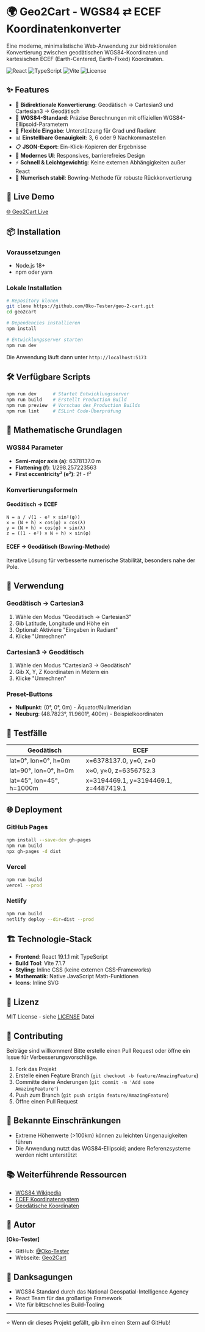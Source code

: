 # 🌍 Geo2Cart - WGS84 ⇄ ECEF Koordinatenkonverter

Eine moderne, minimalistische Web-Anwendung zur bidirektionalen Konvertierung zwischen geodätischen WGS84-Koordinaten und kartesischen ECEF (Earth-Centered, Earth-Fixed) Koordinaten.

![React](https://img.shields.io/badge/React-19.1.1-61DAFB?logo=react)
![TypeScript](https://img.shields.io/badge/TypeScript-5.8.3-3178C6?logo=typescript)
![Vite](https://img.shields.io/badge/Vite-7.1.7-646CFF?logo=vite)
![License](https://img.shields.io/badge/License-MIT-green)

## ✨ Features

- 🔄 **Bidirektionale Konvertierung**: Geodätisch → Cartesian3 und Cartesian3 → Geodätisch
- 🎯 **WGS84-Standard**: Präzise Berechnungen mit offiziellen WGS84-Ellipsoid-Parametern
- 📐 **Flexible Eingabe**: Unterstützung für Grad und Radiant
- 📊 **Einstellbare Genauigkeit**: 3, 6 oder 9 Nachkommastellen
- 📋 **JSON-Export**: Ein-Klick-Kopieren der Ergebnisse
- 🎨 **Modernes UI**: Responsives, barrierefreies Design
- ⚡ **Schnell & Leichtgewichtig**: Keine externen Abhängigkeiten außer React
- 🧮 **Numerisch stabil**: Bowring-Methode für robuste Rückkonvertierung

## 🚀 Live Demo

[🌐 Geo2Cart Live](https://geo2cart.okotester.de/)

## 📦 Installation

### Voraussetzungen

- Node.js 18+
- npm oder yarn

### Lokale Installation

```bash
# Repository klonen
git clone https://github.com/Oko-Tester/geo-2-cart.git
cd geo2cart

# Dependencies installieren
npm install

# Entwicklungsserver starten
npm run dev
```

Die Anwendung läuft dann unter `http://localhost:5173`

## 🛠️ Verfügbare Scripts

```bash
npm run dev      # Startet Entwicklungsserver
npm run build    # Erstellt Production Build
npm run preview  # Vorschau des Production Builds
npm run lint     # ESLint Code-Überprüfung
```

## 📐 Mathematische Grundlagen

### WGS84 Parameter

- **Semi-major axis (a)**: 6378137.0 m
- **Flattening (f)**: 1/298.257223563
- **First eccentricity² (e²)**: 2f - f²

### Konvertierungsformeln

#### Geodätisch → ECEF

```
N = a / √(1 - e² × sin²(φ))
x = (N + h) × cos(φ) × cos(λ)
y = (N + h) × cos(φ) × sin(λ)
z = ((1 - e²) × N + h) × sin(φ)
```

#### ECEF → Geodätisch (Bowring-Methode)

Iterative Lösung für verbesserte numerische Stabilität, besonders nahe der Pole.

## 🎯 Verwendung

### Geodätisch → Cartesian3

1. Wähle den Modus "Geodätisch → Cartesian3"
2. Gib Latitude, Longitude und Höhe ein
3. Optional: Aktiviere "Eingaben in Radiant"
4. Klicke "Umrechnen"

### Cartesian3 → Geodätisch

1. Wähle den Modus "Cartesian3 → Geodätisch"
2. Gib X, Y, Z Koordinaten in Metern ein
3. Klicke "Umrechnen"

### Preset-Buttons

- **Nullpunkt**: (0°, 0°, 0m) - Äquator/Nullmeridian
- **Neuburg**: (48.7823°, 11.9601°, 400m) - Beispielkoordinaten

## 🧪 Testfälle

| Geodätisch                | ECEF                                  |
| ------------------------- | ------------------------------------- |
| lat=0°, lon=0°, h=0m      | x=6378137.0, y=0, z=0                 |
| lat=90°, lon=0°, h=0m     | x≈0, y≈0, z=6356752.3                 |
| lat=45°, lon=45°, h=1000m | x=3194469.1, y=3194469.1, z=4487419.1 |

## 🌐 Deployment

### GitHub Pages

```bash
npm install --save-dev gh-pages
npm run build
npx gh-pages -d dist
```

### Vercel

```bash
npm run build
vercel --prod
```

### Netlify

```bash
npm run build
netlify deploy --dir=dist --prod
```

## 🏗️ Technologie-Stack

- **Frontend**: React 19.1.1 mit TypeScript
- **Build Tool**: Vite 7.1.7
- **Styling**: Inline CSS (keine externen CSS-Frameworks)
- **Mathematik**: Native JavaScript Math-Funktionen
- **Icons**: Inline SVG

## 📝 Lizenz

MIT License - siehe [LICENSE](LICENSE) Datei

## 🤝 Contributing

Beiträge sind willkommen! Bitte erstelle einen Pull Request oder öffne ein Issue für Verbesserungsvorschläge.

1. Fork das Projekt
2. Erstelle einen Feature Branch (`git checkout -b feature/AmazingFeature`)
3. Committe deine Änderungen (`git commit -m 'Add some AmazingFeature'`)
4. Push zum Branch (`git push origin feature/AmazingFeature`)
5. Öffne einen Pull Request

## 🐛 Bekannte Einschränkungen

- Extreme Höhenwerte (>100km) können zu leichten Ungenauigkeiten führen
- Die Anwendung nutzt das WGS84-Ellipsoid; andere Referenzsysteme werden nicht unterstützt

## 📚 Weiterführende Ressourcen

- [WGS84 Wikipedia](https://de.wikipedia.org/wiki/World_Geodetic_System_1984)
- [ECEF Koordinatensystem](https://de.wikipedia.org/wiki/ECEF)
- [Geodätische Koordinaten](https://de.wikipedia.org/wiki/Geographische_Koordinaten)

## 👤 Autor

**[Oko-Tester]**

- GitHub: [@Oko-Tester](https://github.com/Oko-Tester)
- Webseite: [Geo2Cart](https://geo2cart.okotester.de)

## 🙏 Danksagungen

- WGS84 Standard durch das National Geospatial-Intelligence Agency
- React Team für das großartige Framework
- Vite für blitzschnelles Build-Tooling

---

⭐ Wenn dir dieses Projekt gefällt, gib ihm einen Stern auf GitHub!

